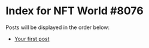 # Index for NFT World #8076
Posts will be displayed in the order below:

- [Your first post](./001-first.md)

